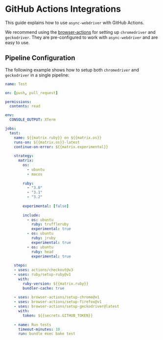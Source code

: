 # GitHub Actions Integrations

This guide explains how to use `async-webdriver` with GitHub Actions.

We recommend using the [browser-actions](https://github.com/browser-actions) for setting up `chromedriver` and `geckodriver`. They are pre-configured to work with `async-webdriver` and are easy to use.

## Pipeline Configuration

The following example shows how to setup both `chromedriver` and `geckodriver` in a single pipeline:

~~~ yaml
name: Test

on: [push, pull_request]

permissions:
  contents: read

env:
  CONSOLE_OUTPUT: XTerm

jobs:
  test:
    name: ${{matrix.ruby}} on ${{matrix.os}}
    runs-on: ${{matrix.os}}-latest
    continue-on-error: ${{matrix.experimental}}
    
    strategy:
      matrix:
        os:
          - ubuntu
          - macos
        
        ruby:
          - "3.0"
          - "3.1"
          - "3.2"
        
        experimental: [false]
        
        include:
          - os: ubuntu
            ruby: truffleruby
            experimental: true
          - os: ubuntu
            ruby: jruby
            experimental: true
          - os: ubuntu
            ruby: head
            experimental: true
    
    steps:
    - uses: actions/checkout@v3
    - uses: ruby/setup-ruby@v1
      with:
        ruby-version: ${{matrix.ruby}}
        bundler-cache: true
    
    - uses: browser-actions/setup-chrome@v1
    - uses: browser-actions/setup-firefox@v1
    - uses: browser-actions/setup-geckodriver@latest
      with:
        token: ${{secrets.GITHUB_TOKEN}}
    
    - name: Run tests
      timeout-minutes: 10
      run: bundle exec bake test
~~~
